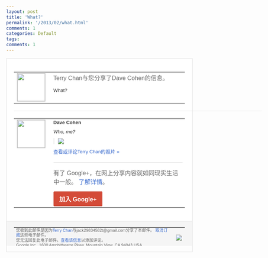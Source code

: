 ```yaml
---
layout: post
title: 'What?'
permalink: '/2013/02/what.html'
comments: 1
categories: Default
tags: 
comments: 1
---
```

<!-- X-Notifications: 1:9d89aed830000000 -->

<div style="border:solid 1px #dfdfdf;color:#686868;font:13px Arial"><div style="background-color:#fff;padding:20px;"><table cellpadding="0" cellspacing="0"><tr><td style="padding-right:15px;vertical-align:top"><a href="https://plus.google.com/_/notifications/emlink?emr=14900066512970582018&amp;emid=COCjnZ3VprUCFWQwcgodllgAAA&amp;path=%2F108643996575278738906&amp;dt=1360324920305&amp;uob=8"><img height="75" src="https://lh3.googleusercontent.com/-KKRGTyJ5Bl0/AAAAAAAAAAI/AAAAAAAAtnY/R4QEWIp3Ur0/s75-c-k-a/photo.jpg" style="border:solid 1px #cccccc;" width="75"/></a></td><td style="width:578px;color:#333;font:13px Arial;vertical-align:top"><div style="color:#686868;font:16px Arial;padding-bottom:15px">Terry Chan与您分享了Dave Cohen的信息。</div><div style="padding-bottom:10px">What?</div></td></tr></table><div style="margin:20px 0;border-bottom:solid 1px #dfdfdf;width:670px"></div><table cellpadding="0" cellspacing="0"><tr><td style="padding-right:15px;vertical-align:top"><a href="https://plus.google.com/_/notifications/emlink?emr=14900066512970582018&amp;emid=COCjnZ3VprUCFWQwcgodllgAAA&amp;path=%2F116040565882702717981&amp;dt=1360324920305&amp;uob=8"><img height="75" src="https://lh5.googleusercontent.com/-9vh5zNpqouc/AAAAAAAAAAI/AAAAAAABa04/70oP9m_0lWI/s75-c-k-a/photo.jpg" style="border:solid 1px #cccccc;" width="75"/></a></td><td style="width:578px;color:#333;font:13px Arial;vertical-align:top"><div style="font-weight:bold;padding-bottom:10px">Dave Cohen</div><div style="padding-bottom:10px"><i>Who, me?</i></div><div style="margin-bottom:10px;padding-left:10px; border-left:2px solid #EAEAEA"><span style="margin-right:5px"><a href="https://plus.google.com/_/notifications/emlink?emr=14900066512970582018&amp;emid=COCjnZ3VprUCFWQwcgodllgAAA&amp;path=%2F108643996575278738906%2Fposts%2FhB1X4VHx7NC%3Fgpinv%3DAMIXal9fRS7ReeHkhqtyzPddsbUIpqw8ldFeOJ1SO1nXY7CrvW2Bn8Y8dgA9I0g9mPy_2QmkpWjLG8b6H7YcYb_kLuQBTYls5tN_3BFX3qZacdXehIGayzo&amp;dt=1360324920305&amp;uob=8" style="color:#3366CC;text-decoration:none;"><img border="0" src="https://lh6.googleusercontent.com/-vpQPr3OD2AI/URSjoY64TSI/AAAAAAABgf0/8IGyiz5hg-8/w160/photo.jpg" style="max-height:200px;max-width:275px"/></a></span></div><a href="https://plus.google.com/_/notifications/emlink?emr=14900066512970582018&amp;emid=COCjnZ3VprUCFWQwcgodllgAAA&amp;path=%2Fphotos%2F116040565882702717981%2Falbums%2F5842474531151492417%2F5842474530885881122%3Fgpinv%3DAMIXal9fRS7ReeHkhqtyzPddsbUIpqw8ldFeOJ1SO1nXY7CrvW2Bn8Y8dgA9I0g9mPy_2QmkpWjLG8b6H7YcYb_kLuQBTYls5tN_3BFX3qZacdXehIGayzo&amp;dt=1360324920305&amp;uob=8" style="color:#3366CC;text-decoration:none">查看或评论Terry Chan的照片 »</a><div style="margin-top:20px;border-top:solid 1px #dfdfdf"><div style="padding:15px 0;color:#686868;font:16px Arial">有了 Google+，在网上分享内容就如同现实生活中一般。 <a href="http://www.google.com/+/learnmore/" style="color:#3366CC;text-decoration:none">了解详情</a>。</div><a href="https://plus.google.com/_/notifications/emlink?emr=14900066512970582018&amp;emid=COCjnZ3VprUCFWQwcgodllgAAA&amp;path=%2F%3Fgpinv%3DAMIXal9fRS7ReeHkhqtyzPddsbUIpqw8ldFeOJ1SO1nXY7CrvW2Bn8Y8dgA9I0g9mPy_2QmkpWjLG8b6H7YcYb_kLuQBTYls5tN_3BFX3qZacdXehIGayzo&amp;dt=1360324920305&amp;uob=8" style="display:inline-block;padding:7px 15px;background-color:#d44b38; color:#fff;font-size:16px; font-weight:bold;border-radius:2px;-webkit-border-radius:2px; -moz-border-radius:2px;border:solid 1px #c43b28; white-space:nowrap;text-decoration:none">加入 Google+</a></div></td></tr></table></div><div style="border-top:solid 1px #dfdfdf;padding:0 20px; background-color:#f5f5f5"><table cellpadding="0" cellspacing="0" style="height:50px"><tbody><tr><td style="vertical-align:middle;width:100%; color:#636363;font:11px Arial; line-height:120%">您收到此邮件是因为<a href="https://plus.google.com/_/notifications/emlink?emr=14900066512970582018&amp;emid=COCjnZ3VprUCFWQwcgodllgAAA&amp;path=%2F108643996575278738906%3Fgpinv%3DAMIXal9fRS7ReeHkhqtyzPddsbUIpqw8ldFeOJ1SO1nXY7CrvW2Bn8Y8dgA9I0g9mPy_2QmkpWjLG8b6H7YcYb_kLuQBTYls5tN_3BFX3qZacdXehIGayzo&amp;dt=1360324920305&amp;uob=8" style="color:#3366CC;text-decoration:none">Terry Chan</a>与jack29834582t@gmail.com分享了本邮件。 <a href="https://plus.google.com/_/notifications/emlink?emr=14900066512970582018&amp;emid=COCjnZ3VprUCFWQwcgodllgAAA&amp;path=%2F_%2Fnonplus%2Femailsettings%3Fgpinv%3DAMIXal9fRS7ReeHkhqtyzPddsbUIpqw8ldFeOJ1SO1nXY7CrvW2Bn8Y8dgA9I0g9mPy_2QmkpWjLG8b6H7YcYb_kLuQBTYls5tN_3BFX3qZacdXehIGayzo%26est%3DADH5u8VYx_VRzJD-tnQ9ngzDII8GrGw5OxNkuj_LL2A010n2lGjSoG1jhBmrpYb0FioG_WNPKRCwen37r9CjHW6wNZwHXmt60vqjlpZJs6cM_EMGVgHSzoKlTCE66gqGgDy-alg1hPN5s74lMGKKvMniLcsjAgA1Vw&amp;dt=1360324920305&amp;uob=8" style="color:#3366CC;text-decoration:none">取消订阅</a>这些电子邮件。<br/>您无法回复此电子邮件。<a href="https://plus.google.com/_/notifications/emlink?emr=14900066512970582018&amp;emid=COCjnZ3VprUCFWQwcgodllgAAA&amp;path=%2F108643996575278738906%2Fposts%2FhB1X4VHx7NC%3Fgpinv%3DAMIXal9fRS7ReeHkhqtyzPddsbUIpqw8ldFeOJ1SO1nXY7CrvW2Bn8Y8dgA9I0g9mPy_2QmkpWjLG8b6H7YcYb_kLuQBTYls5tN_3BFX3qZacdXehIGayzo&amp;dt=1360324920305&amp;uob=8" style="color:#3366CC;text-decoration:none">查看该信息</a>以添加评论。<br/>Google Inc., 1600 Amphitheatre Pkwy, Mountain View, CA 94043 USA<br/></td><td><img src="https://ssl.gstatic.com/s2/oz/images/notifications/logo/google-plus-6617a72bb36cc548861652780c9e6ff1.png"/></td></tr></tbody></table></div></div>